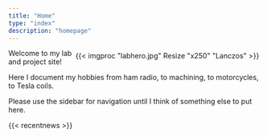 ```yaml
---
title: "Home"
type: "index"
description: "homepage"
---
```

<div style="float: right; padding: 5px">
{{< imgproc "labhero.jpg" Resize "x250" "Lanczos" >}}
</div>

Welcome to my lab and project site!

Here I document my hobbies from ham radio, to machining, to motorcycles, to Tesla coils.

Please use the sidebar for navigation until I think of something else to put here.

{{< recentnews >}}
<div style="clear: both" />
